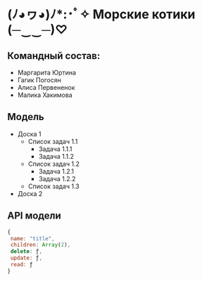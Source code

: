 #  (ﾉ◕ヮ◕)ﾉ*:･ﾟ✧ Морские котики (─‿‿─)♡
##  Командный состав:
- Маргарита Юртина
- Гагик Погосян
- Алиса Первененок
- Малика Хакимова

## Модель
- Доска 1
  - Список задач 1.1
    - Задача 1.1.1
    - Задача 1.1.2
  - Список задач 1.2
    - Задача 1.2.1
    - Задача 1.2.2
  - Список задач 1.3
- Доска 2

## API модели
```javascript
{
 name: "title", 
 children: Array(2),  
 delete: ƒ, 
 update: ƒ, 
 read: ƒ
}
```